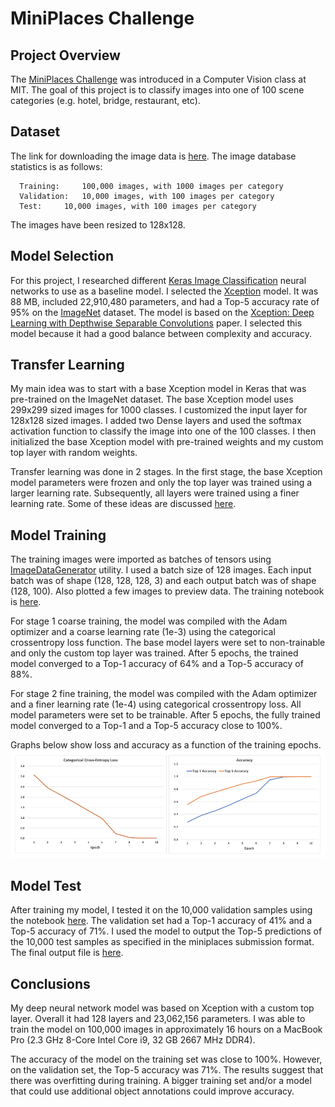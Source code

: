 # MiniPlaces Challenge 
## Project Overview
The [MiniPlaces Challenge](https://github.com/CSAILVision/miniplaces) was introduced in a Computer Vision class at MIT. The goal of this project is to classify images into one of 100 scene categories (e.g. hotel, bridge, restaurant, etc).
## Dataset
The link for downloading the image data is [here](http://miniplaces.csail.mit.edu/data/data.tar.gz). The image database statistics is as follows:
```
  Training: 	100,000 images, with 1000 images per category
  Validation:	10,000 images, with 100 images per category
  Test:		10,000 images, with 100 images per category
```
The images have been resized to 128x128.

## Model Selection
For this project, I researched different [Keras Image Classification](https://keras.io/api/applications/) neural networks to use as a baseline model. I selected the [Xception](https://keras.io/api/applications/xception/) model. It was 88 MB, included 22,910,480 parameters, and had a Top-5 accuracy rate of 95% on the [ImageNet]((http://www.image-net.org/)) dataset. The model is based on the [Xception: Deep Learning with Depthwise Separable Convolutions](https://arxiv.org/abs/1610.02357) paper. I selected this model because it had a good balance between complexity and accuracy. 

## Transfer Learning
My main idea was to start with a base Xception model in Keras that was pre-trained on the ImageNet dataset. The base Xception model uses 299x299 sized images for 1000 classes. I customized the input layer for 128x128 sized images. I added two Dense layers and used the softmax activation function to classify the image into one of the 100 classes. I then initialized the base Xception model with pre-trained weights and my custom top layer with random weights. 

Transfer learning was done in 2 stages. In the first stage, the base Xception model parameters were frozen and only the top layer was trained using a larger learning rate. Subsequently, all layers were trained using a finer learning rate. Some of these ideas are discussed [here](https://keras.io/guides/transfer_learning/).

## Model Training 
The training images were imported as batches of tensors using [ImageDataGenerator](https://keras.io/api/preprocessing/image/) utility. I used a batch size of 128 images. Each input batch was of shape (128, 128, 128, 3) and each output batch was of shape (128, 100). Also plotted a few images to preview data. The training notebook is [here](https://github.com/riasinha/miniplaces/blob/main/ria_xception_train.ipynb). 

For stage 1 coarse training, the model was compiled with the Adam optimizer and a coarse learning rate (1e-3) using the categorical crossentropy loss function. The base model layers were set to non-trainable and only the custom top layer was trained. After 5 epochs, the trained model converged to a Top-1 accuracy of 64% and a Top-5 accuracy of 88%.

For stage 2 fine training, the model was compiled with the Adam optimizer and a finer learning rate (1e-4) using categorical crossentropy loss. All model parameters were set to be trainable. After 5 epochs, the fully trained model converged to a Top-1 and a Top-5 accuracy close to 100%.

Graphs below show loss and accuracy as a function of the training epochs. ![](Results.png)

## Model Test
After training my model, I tested it on the 10,000 validation samples using the notebook [here](https://github.com/riasinha/miniplaces/blob/main/ria_xception_test.ipynb). The validation set had a Top-1 accuracy of 41% and a Top-5 accuracy of 71%.  I used the model to output the Top-5 predictions of the 10,000 test samples as specified in the miniplaces submission format. The final output file is [here](https://github.com/riasinha/miniplaces/blob/main/data/test.txt). 

## Conclusions
My deep neural network model was based on Xception with a custom top layer. Overall it had 128 layers and 23,062,156 parameters. I was able to train the model on 100,000 images in approximately 16 hours on a MacBook Pro (2.3 GHz 8-Core Intel Core i9, 32 GB 2667 MHz DDR4). 

The accuracy of the model on the training set was close to 100%. However, on the validation set, the Top-5 accuracy was 71%. The results suggest that there was overfitting during training. A bigger training set and/or a model that could use additional object annotations could improve accuracy.
